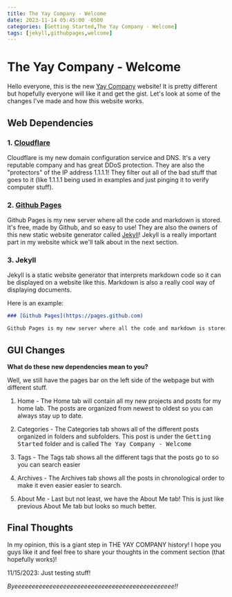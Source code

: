```yaml
---
title: The Yay Company - Welcome
date: 2023-11-14 05:45:00 -0500
categories: [Getting Started,The Yay Company - Welcome]
tags: [jekyll,githubpages,welcome]
---
```


# The Yay Company - Welcome

Hello everyone, this is the new [Yay Company](https://yaycompany.com) website! It is pretty different but hopefully everyone will like it and get the gist. Let's look at some of the changes I've made and how this website works.

## Web Dependencies

### 1. [Cloudflare](https://cloudflare.com)

Cloudflare is my new domain configuration service and DNS. It's a very reputable company and has great DDoS protection. They are also the "protectors" of the IP address 1.1.1.1! They filter out all of the bad stuff that goes to it (like 1.1.1.1 being used in examples and just pinging it to verify computer stuff).

### 2. [Github Pages](https://pages.github.com)

Github Pages is my new server where all the code and markdown is stored. It's free, made by Github, and so easy to use! They are also the owners of this new static website generator called [Jekyll](https://jekyllrb.com)! Jekyll is a really important part in my website whick we'll talk about in the next section.

### 3. Jekyll

Jekyll is a static website generator that interprets markdown code so it can be displayed on a website like this. Markdown is also a really cool way of displaying documents.

Here is an example:

```markdown
### [Github Pages](https://pages.github.com)

Github Pages is my new server where all the code and markdown is stored. It's free, made by Github, and so easy to use! They are also the owners of this new static website generator called [Jekyll](https://jekyllrb.com)! Jekyll is a really important part in my website whick we'll talk about in the next section.
```

## GUI Changes

**What do these new dependencies mean to you?**

Well, we still have the pages bar on the left side of the webpage but with different stuff.

1. Home - The Home tab will contain all my new projects and posts for my home lab. The posts are organized from newest to oldest so you can always stay up to date.

2. Categories - The Categories tab shows all of the different posts organized in folders and subfolders. This post is under the <kbd>Getting Started</kbd> folder and is called <kbd>The Yay Company - Welcome</kbd>

3. Tags - The Tags tab shows all the different tags that the posts go to so you can search easier

4. Archives - The Archives tab shows all the posts in chronological order to make it even easier easier to search.

5. About Me - Last but not least, we have the About Me tab! This is just like previous About Me tab but looks so much better.

## Final Thoughts

In my opinion, this is a giant step in THE YAY COMPANY history! I hope you guys like it and feel free to share your thoughts in the comment section (that hopefully works)!

11/15/2023: Just testing stuff!

*Byeeeeeeeeeeeeeeeeeeeeeeeeeeeeeeeeeeeeeeeeeeeeee!!*